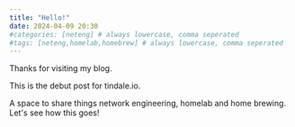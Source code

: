 ```yaml
---
title: "Hello!"
date: 2024-04-09 20:30
#categories: [neteng] # always lowercase, comma seperated
#tags: [neteng,homelab,homebrew] # always lowercase, comma seperated
---
```


Thanks for visiting my blog.

This is the debut post for tindale.io. 

A space to share things network engineering, homelab and home brewing. Let's see how this goes!